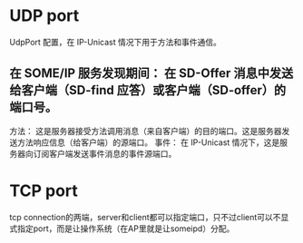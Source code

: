 # UDP port
UdpPort 配置，在 IP-Unicast 情况下用于方法和事件通信。
## 在 SOME/IP 服务发现期间： 在 SD-Offer 消息中发送给客户端（SD-find 应答）或客户端（SD-offer）的端口号。
方法： 这是服务器接受方法调用消息（来自客户端）的目的端口。这是服务器发送方法响应信息（给客户端）的源端口。
事件： 在 IP-Unicast 情况下，这是服务器向订阅客户端发送事件消息的事件源端口。

# TCP port
tcp connection的两端，server和client都可以指定端口，只不过client可以不显式指定port，而是让操作系统（在AP里就是让someipd）分配。












